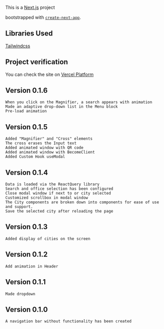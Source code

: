 This is a [Next.js](https://nextjs.org) project

bootstrapped with [`create-next-app`](https://nextjs.org/docs/app/api-reference/cli/create-next-app).

## Libraries Used

[Tailwindcss](https://tailwindcss.com)

## Project verification

You can check the site on [Vercel Platform](https://gazprom-bank.vercel.app/)

## Version 0.1.6

    When you click on the Magnifier, a search appears with animation
    Made an adaptive drop-down list in the Menu block
    Pre-load animation

## Version 0.1.5

    Added "Magnifier" and "Cross" elements
    The cross erases the Input text
    Added animated window with QR code
    Added animated window with BecomeClient
    Added Custom Hook useModal

## Version 0.1.4

    Data is loaded via the ReactQuery library
    Search and office selection has been configured
    Close modal window if next to or city selected
    Customized scrollbox in modal window
    The City components are broken down into components for ease of use and support.
    Save the selected city after reloading the page

## Version 0.1.3

    Added display of cities on the screen

## Version 0.1.2

    Add animation in Header

## Version 0.1.1

    Made dropdown

## Version 0.1.0

    A navigation bar without functionality has been created
